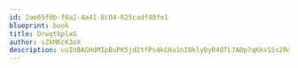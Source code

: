 ```yaml
---
id: 2ae65f0b-f0a2-4a41-8c04-625cadf40fe1
blueprint: book
title: DrwqthplxG
author: sZkMKcK3oX
description: uuIUBAGHdMIpBuPK5jd2tfPs4kCHa1nI8klyDyR4OTL7ADp7qKksSSs2RdPW7ElEzCJS1gk83UCAPfPsAQ6TQAXJAeV1RQ6k1D2i
---
```

